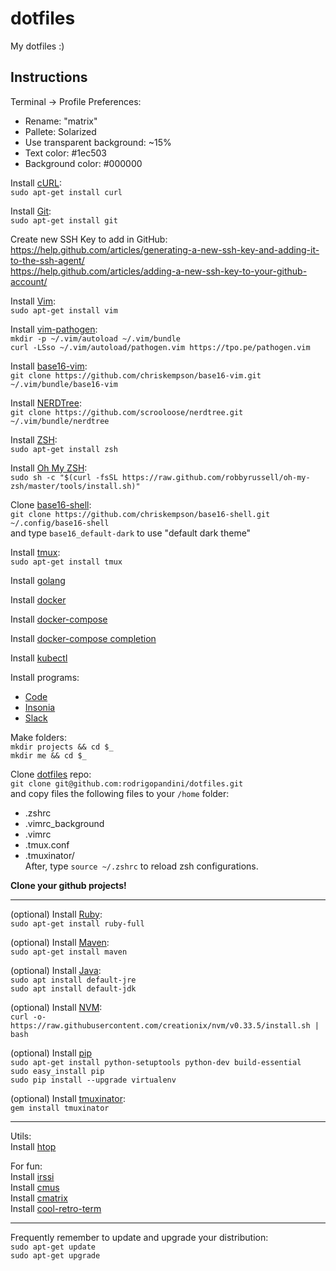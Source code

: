 # dotfiles
My dotfiles :)

## Instructions
Terminal -> Profile Preferences:
- Rename: "matrix"
- Pallete: Solarized 
- Use transparent background: ~15%
- Text color: #1ec503
- Background color: #000000

Install [cURL](https://curl.haxx.se/):  
`sudo apt-get install curl`

Install [Git](https://git-scm.com/):  
`sudo apt-get install git`

Create new SSH Key to add in GitHub:  
https://help.github.com/articles/generating-a-new-ssh-key-and-adding-it-to-the-ssh-agent/  
https://help.github.com/articles/adding-a-new-ssh-key-to-your-github-account/  

Install [Vim](http://www.vim.org/):  
`sudo apt-get install vim`  

Install [vim-pathogen](https://github.com/tpope/vim-pathogen):  
`mkdir -p ~/.vim/autoload ~/.vim/bundle`  
`curl -LSso ~/.vim/autoload/pathogen.vim https://tpo.pe/pathogen.vim`  

Install [base16-vim](https://github.com/chriskempson/base16-vim):  
`git clone https://github.com/chriskempson/base16-vim.git ~/.vim/bundle/base16-vim`  

Install [NERDTree](https://github.com/scrooloose/nerdtree):  
`git clone https://github.com/scrooloose/nerdtree.git ~/.vim/bundle/nerdtree`

Install [ZSH](https://github.com/robbyrussell/oh-my-zsh/wiki/Installing-ZSH):  
`sudo apt-get install zsh`

Install [Oh My ZSH](http://ohmyz.sh/):  
`sudo sh -c "$(curl -fsSL https://raw.github.com/robbyrussell/oh-my-zsh/master/tools/install.sh)"`

Clone [base16-shell](https://github.com/chriskempson/base16-shell):  
`git clone https://github.com/chriskempson/base16-shell.git ~/.config/base16-shell`  
and type `base16_default-dark` to use "default dark theme"

Install [tmux](https://github.com/tmux/tmux/wiki):  
`sudo apt-get install tmux`

Install [golang](https://golang.org/doc/install)  

Install [docker](https://docs.docker.com/engine/install/ubuntu/)

Install [docker-compose](https://docs.docker.com/compose/install/)

Install [docker-compose completion](https://docs.docker.com/compose/completion/)

Install [kubectl](https://kubernetes.io/docs/tasks/tools/install-kubectl/)  

Install programs:  
- [Code](https://code.visualstudio.com/)
- [Insonia](https://insomnia.rest/)  
- [Slack](https://slack.com/downloads/linux)  


Make folders:  
`mkdir projects && cd $_`  
`mkdir me && cd $_`  

Clone [dotfiles](https://github.com/rodrigopandini/dotfiles) repo:  
`git clone git@github.com:rodrigopandini/dotfiles.git`  
and copy files the following files to your `/home` folder:  
  - .zshrc
  - .vimrc_background
  - .vimrc
  - .tmux.conf
  - .tmuxinator/  
After, type `source ~/.zshrc` to reload zsh configurations.



**Clone your github projects!**  

------

(optional)
Install [Ruby](https://www.ruby-lang.org):  
`sudo apt-get install ruby-full`

(optional)
Install [Maven](http://www.mkyong.com/maven/how-to-install-maven-in-ubuntu/):  
`sudo apt-get install maven`  

(optional)
Install [Java](https://www.digitalocean.com/community/tutorials/how-to-install-java-with-apt-on-ubuntu-18-04):  
`sudo apt install default-jre`    
`sudo apt install default-jdk`  

(optional)
Install [NVM](https://github.com/creationix/nvm):  
`curl -o- https://raw.githubusercontent.com/creationix/nvm/v0.33.5/install.sh | bash`

(optional)
Install [pip](https://www.saltycrane.com/blog/2010/02/how-install-pip-ubuntu/)  
`sudo apt-get install python-setuptools python-dev build-essential`  
`sudo easy_install pip`  
`sudo pip install --upgrade virtualenv`   

(optional)
Install [tmuxinator](https://github.com/tmuxinator/tmuxinator):  
`gem install tmuxinator`

------

Utils:  
Install [htop](http://hisham.hm/htop/)

For fun:  
Install [irssi](https://irssi.org/)  
Install [cmus](https://cmus.github.io/)  
Install [cmatrix](http://www.asty.org/cmatrix/)  
Install [cool-retro-term](https://github.com/Swordfish90/cool-retro-term)  

----

Frequently remember to update and upgrade your distribution:  
`sudo apt-get update`  
`sudo apt-get upgrade`  
